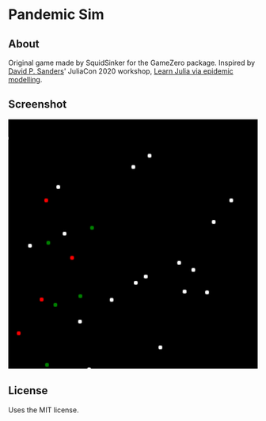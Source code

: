 # Pandemic Sim

## About
Original game made by SquidSinker for the GameZero package. Inspired by [David P. Sanders](https://github.com/dpsanders)' JuliaCon 2020 workshop, [Learn Julia via epidemic modelling](https://github.com/dpsanders/LearnJulia2020).

## Screenshot
![](pandemicsim_screenshot.png)

## License
Uses the MIT license.
